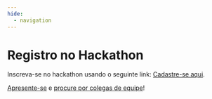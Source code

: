 ```yaml
---
hide:
  - navigation
---
```


# Registro no Hackathon

Inscreva-se no hackathon usando o seguinte link: [Cadastre-se aqui](https://developer.microsoft.com/reactor/events/25323/).

[Apresente-se](https://github.com/microsoft/AI_Agents_Hackathon/discussions/5) e [procure por colegas de equipe](https://github.com/microsoft/AI_Agents_Hackathon/discussions/4)!
